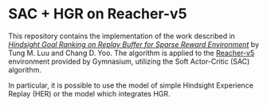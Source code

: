# SAC + HGR on Reacher-v5

This repository contains the implementation of the work described in [*Hindsight Goal Ranking on Replay Buffer for Sparse Reward Environment*](https://arxiv.org/abs/2110.15043) by Tung M. Luu and Chang D. Yoo. The algorithm is applied to the [Reacher-v5](https://gymnasium.farama.org/environments/mujoco/reacher/) environment provided by Gymnasium, utilizing the Soft Actor-Critic (SAC) algorithm.

In particular, it is possible to use the model of simple Hindsight Experience Replay (HER) or the model which integrates HGR.

